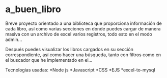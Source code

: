 # a_buen_libro
Breve proyecto orientado a una biblioteca que proporciona información de cada libro, así como varias secciones en donde puedes cargar de manera masiva con un archivo de excel varios registros, todo esto en el modo admin...

Después puedes visualizar los libros cargados en su sección correspondiente, así como hacer una búsqueda, tanto con filtros como en el buscador que he implementado en el...

Tecnologias usadas:
*Node js
*Javascript
*CSS
*EJS
*excel-to-mysql
